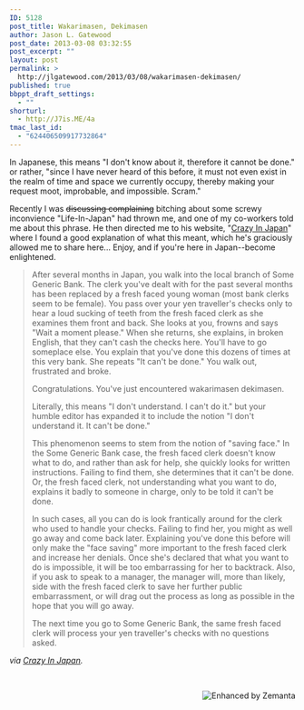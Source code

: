 ```yaml
---
ID: 5128
post_title: Wakarimasen, Dekimasen
author: Jason L. Gatewood
post_date: 2013-03-08 03:32:55
post_excerpt: ""
layout: post
permalink: >
  http://jlgatewood.com/2013/03/08/wakarimasen-dekimasen/
published: true
bbppt_draft_settings:
  - ""
shorturl:
  - http://J7is.ME/4a
tmac_last_id:
  - "624406509917732864"
---
```

In Japanese, this means "I don't know about it, therefore it cannot be done." or rather, "since I have never heard of this before, it must not even exist in the realm of time and space we currently occupy, thereby making your request moot, improbable, and impossible. Scram."

Recently I was <del>discussing complaining</del> bitching about some screwy inconvience "Life-In-Japan" had thrown me, and one of my co-workers told me about this phrase. He then directed me to his website, "<a href="http://www.crazyjapan.com" target="_blank">Crazy In Japan</a>" where I found a good explanation of what this meant, which he's graciously allowed me to share here... Enjoy, and if you're here in Japan--become enlightened.
<blockquote>After several months in Japan, you walk into the local branch of Some Generic Bank. The clerk you've dealt with for the past several months has been replaced by a fresh faced young woman (most bank clerks seem to be female). You pass over your yen traveller's checks only to hear a loud sucking of teeth from the fresh faced clerk as she examines them front and back. She looks at you, frowns and says "Wait a moment please." When she returns, she explains, in broken English, that they can't cash the checks here. You'll have to go someplace else. You explain that you've done this dozens of times at this very bank. She repeats "It can't be done." You walk out, frustrated and broke.

Congratulations. You've just encountered wakarimasen dekimasen.

Literally, this means "I don't understand. I can't do it." but your humble editor has expanded it to include the notion "I don't understand it. It can't be done."

This phenomenon seems to stem from the notion of "saving face." In the Some Generic Bank case, the fresh faced clerk doesn't know what to do, and rather than ask for help, she quickly looks for written instructions. Failing to find them, she determines that it can't be done. Or, the fresh faced clerk, not understanding what you want to do, explains it badly to someone in charge, only to be told it can't be done.

In such cases, all you can do is look frantically around for the clerk who used to handle your checks. Failing to find her, you might as well go away and come back later. Explaining you've done this before will only make the "face saving" more important to the fresh faced clerk and increase her denials. Once she's declared that what you want to do is impossible, it will be too embarrassing for her to backtrack. Also, if you ask to speak to a manager, the manager will, more than likely, side with the fresh faced clerk to save her further public embarrassment, or will drag out the process as long as possible in the hope that you will go away.

The next time you go to Some Generic Bank, the same fresh faced clerk will process your yen traveller's checks with no questions asked.</blockquote>
<em>via <a title="Crazy In Japan" href="http://www.crazyjapan.com/CJGuide%20Issues2.html#waka" target="_blank">Crazy In Japan</a>.</em>

&nbsp;
<div class="zemanta-pixie" style="margin-top: 10px; height: 15px;"><a class="zemanta-pixie-a" title="Enhanced by Zemanta" href="http://www.zemanta.com/?px"><img class="zemanta-pixie-img" style="border: none; float: right;" src="" alt="Enhanced by Zemanta" /></a></div>